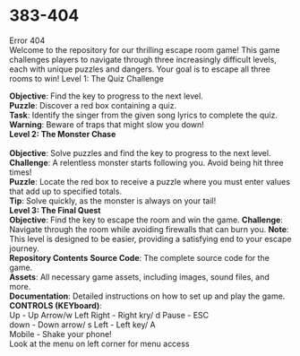 # 383-404 </br>
Error 404</br>
Welcome to the repository for our thrilling escape room game! This game challenges players to navigate through three increasingly difficult levels, each with unique puzzles and dangers. Your goal is to escape all three rooms to win!
Level 1: The Quiz Challenge

**Objective**: Find the key to progress to the next level. <br>
****Puzzle****: Discover a red box containing a quiz. <br>
**Task**: Identify the singer from the given song lyrics to complete the quiz. <br>
**Warning**: Beware of traps that might slow you down!<br>
**Level 2: The Monster Chase** <br>
<br>
**Objective**: Solve puzzles and find the key to progress to the next level. <br>
**Challenge**: A relentless monster starts following you. Avoid being hit three times! <br>
**Puzzle**: Locate the red box to receive a puzzle where you must enter values that add up to specified totals. <br>
**Tip**: Solve quickly, as the monster is always on your tail! <br>
**Level 3: The Final Quest** <br>
**Objective**: Find the key to escape the room and win the game.
**Challenge**: Navigate through the room while avoiding firewalls that can burn you.
**Note**: This level is designed to be easier, providing a satisfying end to your escape journey. <br>
**Repository Contents**
**Source Code**: The complete source code for the game. <br>
**Assets**: All necessary game assets, including images, sound files, and more. <br>
**Documentation**: Detailed instructions on how to set up and play the game. <br>
**CONTROLS (KEYboard)**: <br>
Up - Up Arrow/w Left Right - Right kry/ d Pause - ESC <br>
down - Down arrow/ s Left - Left key/ A <br>
Mobile - Shake your phone! <br>
Look at the menu on left corner for menu access
